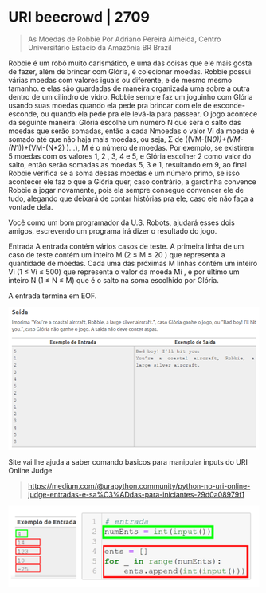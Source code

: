 # URI  beecrowd | 2709

>As Moedas de Robbie
>Por Adriano Pereira Almeida, Centro Universitário Estácio da Amazônia BR Brazil

 
Robbie é um robô muito carismático, e uma das coisas que ele mais gosta de fazer, além de brincar com Glória, é colecionar moedas. Robbie possui várias moedas com valores iguais ou diferente, e de mesmo mesmo tamanho. e elas são guardadas de maneira organizada uma sobre a outra dentro de um cilindro de vidro. Robbie sempre faz um joguinho com Glória usando suas moedas quando ela pede pra brincar com ele de esconde-esconde, ou quando ela pede pra ele levá-la para passear. O jogo acontece da seguinte maneira: Glória escolhe um número N que será o salto das moedas que serão somadas, então a cada Nmoedas o valor Vi da moeda é somado até que não haja mais moedas, ou seja, Σ de ((VM-(N*0))+(VM-(N*1))+(VM-(N*2) )...), M é o número de moedas. Por exemplo, se existirem 5 moedas com os valores 1, 2 , 3, 4 e 5, e Glória escolher 2 como valor do salto, então serão somadas as moedas 5, 3 e 1, resultando em 9, ao final Robbie verifica se a soma dessas moedas é um número primo, se isso acontecer ele faz o que a Glória quer, caso contrário, a garotinha convence Robbie a jogar novamente, pois ela sempre consegue convencer ele de tudo, alegando que deixará de contar histórias pra ele, caso ele não faça a vontade dela.

Você como um bom programador da U.S. Robots, ajudará esses dois amigos, escrevendo um programa irá dizer o resultado do jogo.

Entrada
A entrada contém vários casos de teste. A primeira linha de um caso de teste contém um inteiro M (2 ≤ M ≤ 20 ) que representa a quantidade de moedas. Cada uma das próximas M linhas contém um inteiro Vi (1 ≤ Vi ≤ 500) que representa o valor da moeda Mi , e por último um inteiro N (1 ≤ N ≤ M) que é o salto na soma escolhido por Glória.

A entrada termina em EOF.

![Interface](https://github.com/Khufos/URI--BEE-2709/blob/main/Screenshot_5.png)


Site vai lhe ajuda a saber comando basicos para manipular inputs do URI Online Judge
>https://medium.com/@urapython.community/python-no-uri-online-judge-entradas-e-sa%C3%ADdas-para-iniciantes-29d0a08979f1
<img src="https://github.com/Khufos/URI--BEE-2709/blob/main/1_pRlbDPTsMqACcL5uW4-Lqw.png" width="600">
